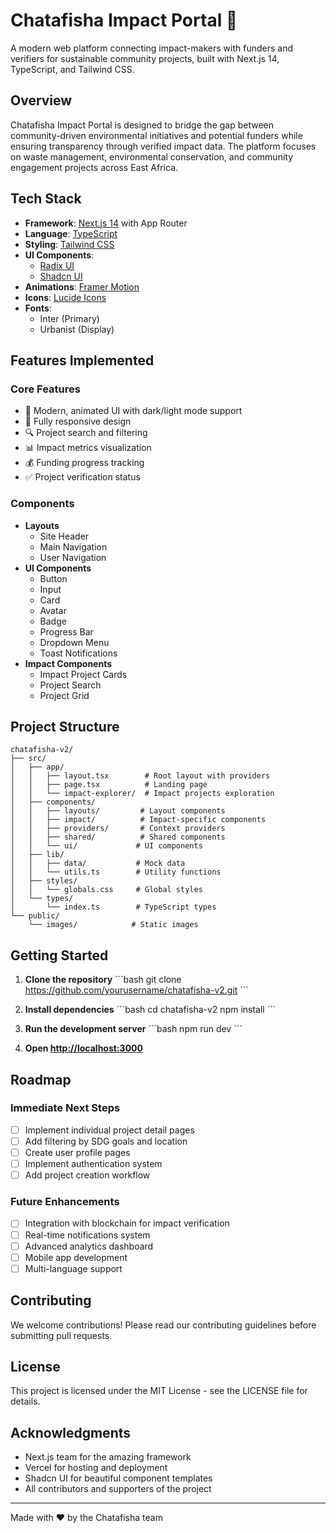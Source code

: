 # Chatafisha Impact Portal 🌱

A modern web platform connecting impact-makers with funders and verifiers for sustainable community projects, built with Next.js 14, TypeScript, and Tailwind CSS.

## Overview

Chatafisha Impact Portal is designed to bridge the gap between community-driven environmental initiatives and potential funders while ensuring transparency through verified impact data. The platform focuses on waste management, environmental conservation, and community engagement projects across East Africa.

## Tech Stack

- **Framework**: [Next.js 14](https://nextjs.org/) with App Router
- **Language**: [TypeScript](https://www.typescriptlang.org/)
- **Styling**: [Tailwind CSS](https://tailwindcss.com/)
- **UI Components**: 
  - [Radix UI](https://www.radix-ui.com/)
  - [Shadcn UI](https://ui.shadcn.com/)
- **Animations**: [Framer Motion](https://www.framer.com/motion/)
- **Icons**: [Lucide Icons](https://lucide.dev/)
- **Fonts**: 
  - Inter (Primary)
  - Urbanist (Display)

## Features Implemented

### Core Features
- 🎨 Modern, animated UI with dark/light mode support
- 📱 Fully responsive design
- 🔍 Project search and filtering
- 📊 Impact metrics visualization
- 💰 Funding progress tracking
- ✅ Project verification status

### Components
- **Layouts**
  - Site Header
  - Main Navigation
  - User Navigation
- **UI Components**
  - Button
  - Input
  - Card
  - Avatar
  - Badge
  - Progress Bar
  - Dropdown Menu
  - Toast Notifications
- **Impact Components**
  - Impact Project Cards
  - Project Search
  - Project Grid

## Project Structure

```
chatafisha-v2/
├── src/
│   ├── app/
│   │   ├── layout.tsx        # Root layout with providers
│   │   ├── page.tsx          # Landing page
│   │   └── impact-explorer/  # Impact projects exploration
│   ├── components/
│   │   ├── layouts/         # Layout components
│   │   ├── impact/          # Impact-specific components
│   │   ├── providers/       # Context providers
│   │   ├── shared/          # Shared components
│   │   └── ui/             # UI components
│   ├── lib/
│   │   ├── data/           # Mock data
│   │   └── utils.ts        # Utility functions
│   ├── styles/
│   │   └── globals.css     # Global styles
│   └── types/
│       └── index.ts        # TypeScript types
└── public/
    └── images/            # Static images
```

## Getting Started

1. **Clone the repository**
   \`\`\`bash
   git clone https://github.com/yourusername/chatafisha-v2.git
   \`\`\`

2. **Install dependencies**
   \`\`\`bash
   cd chatafisha-v2
   npm install
   \`\`\`

3. **Run the development server**
   \`\`\`bash
   npm run dev
   \`\`\`

4. **Open [http://localhost:3000](http://localhost:3000)**

## Roadmap

### Immediate Next Steps
- [ ] Implement individual project detail pages
- [ ] Add filtering by SDG goals and location
- [ ] Create user profile pages
- [ ] Implement authentication system
- [ ] Add project creation workflow

### Future Enhancements
- [ ] Integration with blockchain for impact verification
- [ ] Real-time notifications system
- [ ] Advanced analytics dashboard
- [ ] Mobile app development
- [ ] Multi-language support

## Contributing

We welcome contributions! Please read our contributing guidelines before submitting pull requests.

## License

This project is licensed under the MIT License - see the LICENSE file for details.

## Acknowledgments

- Next.js team for the amazing framework
- Vercel for hosting and deployment
- Shadcn UI for beautiful component templates
- All contributors and supporters of the project

---

Made with ♥️ by the Chatafisha team
